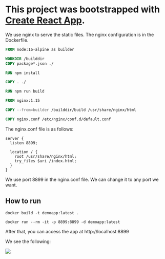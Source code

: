 # This project was bootstrapped with [Create React App](https://github.com/facebook/create-react-app).

We use nginx to serve the static files. The nginx configuration is in the Dockerfile.

```dockerfile
FROM node:16-alpine as builder

WORKDIR /builddir
COPY package*.json ./

RUN npm install

COPY . ./

RUN npm run build

FROM nginx:1.15

COPY --from=builder /builddir/build /usr/share/nginx/html

COPY nginx.conf /etc/nginx/conf.d/default.conf
```

The nginx.conf file is as follows:

```nginx
server {
  listen 8899;

  location / {
    root /usr/share/nginx/html;
    try_files $uri /index.html;
  }
}
```
We use port 8899 in the nginx.conf file. We can change it to any port we want.

## How to run

```docker build -t demoapp:latest .```

```docker run --rm -it -p 8899:8899 -d demoapp:latest```

After that, you can access the app at http://localhost:8899

We see the following:

![](..//Images/Example.png)
